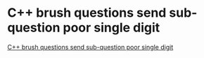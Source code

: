 # C++ brush questions send sub-question poor single digit
[C++ brush questions send sub-question poor single digit](https://aiwithcloud.com/2022/09/19/c_brush_questions_send_sub_question_poor_single_digit/)
